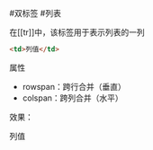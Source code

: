 #双标签 #列表

在[[tr]]中，该标签用于表示列表的一列

```HTML
<td>列值</td>
```

属性
- rowspan：跨行合并（垂直）
- colspan：跨列合并（水平）

效果：

<td>列值</td>
